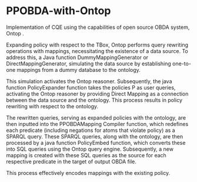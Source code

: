 # PPOBDA-with-Ontop
Implementation of CQE using the capabilities of open source OBDA system, Ontop .

Expanding policy with respect to the TBox, Ontop performs query rewriting operations with mappings, necessitating the existence of a data source. To address this, a Java function DummyMappingGenerator or DirectMappingGenerator, simulating the data source by establishing one-to-one mappings from a dummy database to the ontology.

This simulation activates the Ontop reasoner. Subsequently, the java function PolicyExpander function takes the policies P as user queries, activating the Ontop reasoner by providing Direct Mapping as a connection between the data source and the ontology. This process results in policy rewriting with respect to the ontology.

The rewritten queries, serving as expanded policies with the ontology, are then inputted into the PPOBDAMapping Compiler function, which redefines each predicate (including negations for atoms that violate policy) as a SPARQL query. These SPARQL queries, along with the ontology, are then processed by a java function PolicyEmbed function, which converts these into SQL queries using the Ontop query engine. Subsequently, a new mapping is created with these SQL queries as the source for each respective predicate in the target of output OBDA file.

This process effectively encodes mappings with the existing policy.
